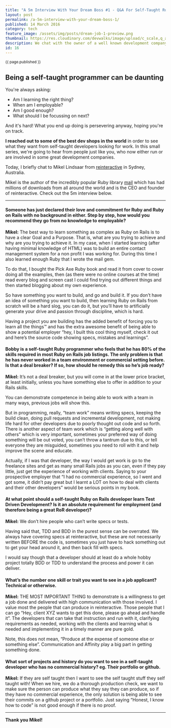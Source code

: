 ```yaml
---
title: "A 5m Interview With Your Dream Boss #1 - Q&A For Self-Taught Ruby Programmers"
layout: post
permalink: /a-5m-interview-with-your-dream-boss-1/
published: 14 March 2016
category: tech
feature_image: /assets/img/posts/dream-job-1-preview.png
thumbnail: https://res.cloudinary.com/devwalks/image/upload/c_scale,q_auto:eco,w_240/v1505179871/dream-job-1-preview_ytovvg.png
description: We chat with the owner of a well known development company to see what's required of self-taught developers
id: 16
---
```

<sub class='blog-date'>{{ page.published }}</sub>

## Being a self-taught programmer can be daunting

You're always asking:

- Am I learning the right thing?
- When am I employable?
- Am I good enough?
- What should I be focussing on next?

And it's hard!  What you end up doing is persevering anyway, hoping you're on track.

**I reached out to some of the best dev shops in the world** in order to see what they want from self-taught developers looking for work.  In this small series, we're going to hear from people just like you, who now either run or are involved in some great development companies.

Today, I briefly chat to Mikel Lindsaar from [reinteractive](https://reinteractive.net/) in Sydney, Australia.

Mikel is the author of the incredibly popular Ruby library [mail](https://github.com/mikel/mail) which has had millions of downloads from all around the world and is the CEO and founder of reinteractive.  Check out the 5m interview below.

---

#### Someone has just declared their love and commitment for Ruby and Ruby on Rails with no background in either.  Step by step, how would you recommend they go from no knowledge to employable?

**Mikel:** The best way to learn something as complex as Ruby on Rails is to have a clear Goal and a Purpose. That is, what are you trying to achieve and why are you trying to achieve it.  In my case, when I started learning (after having minimal knowledge of HTML) was to build an entire contact management system for a non profit I was working for. During this time I also learned enough Ruby that I wrote the mail gem.

To do that, I bought the Pick Axe Ruby book and read it from cover to cover doing all the examples, then (as there were no online courses at the time) read every blog and screen cast I could find trying out different things and then started blogging about my own experience.

So have something you want to build, and go and build it. If you don’t have an idea of something you want to build, then learning Ruby on Rails from scratch will be a hard slog, you can do it, but you’ll have to artificially generate your drive and passion through discipline, which is hard.

Having a project you are building has the added benefit of forcing you to learn all the things™ and has the extra awesome benefit of being able to show a potential employer “hey, I built this cool thing myself, check it out and here’s the source code showing specs, mistakes and learnings”.


#### Bobby is a self-taught Ruby programmer who feels that he has 80% of the skills required in most Ruby on Rails job listings.  The only problem is that he has never worked in a team environment or commercial setting before.  Is that a deal breaker?  If so, how should he remedy this so he’s job ready?

**Mikel:**  It’s not a deal breaker, but you will come in at the lower price bracket, at least initially, unless you have something else to offer in addition to your Rails skills.

You can demonstrate competence in being able to work with a team in many ways, previous jobs will show this.

But in programming, really, “team work” means writing specs, keeping the build clean, doing pull requests and incremental development, not making life hard for other developers due to poorly thought out code and so forth.  There is another aspect of team work which is “getting along well with others” which is very important, sometimes your preferred way of doing something will be out voted, you can’t throw a tantrum due to this, or tell everyone they are misguided, sometimes you need to roll with it and help improve the scene and educate.

Actually, if I was that developer, the way I would get work is go to the freelance sites and get as many small Rails jobs as you can, even if they pay little, just get the experience of working with clients. Saying to your prospective employer that “I had no commercial experience, so I went and got some, it didn’t pay great but I learnt a LOT on how to deal with clients and their other developers” would be serious points in my book.

#### At what point should a self-taught Ruby on Rails developer learn Test Driven Development? Is it an absolute requirement for employment (and therefore being a great RoR developer)?

**Mikel:**  We don’t hire people who can’t write specs or tests.

Having said that, TDD and BDD in the purest sense can be overrated. We always have covering specs at reinteractive, but these are not necessarily written BEFORE the code is, sometimes you just have to hack something out to get your head around it, and then back fill with specs.

I would say though that a developer should at least do a whole hobby project totally BDD or TDD to understand the process and power it can deliver.

#### What’s the number one skill or trait you want to see in a job applicant?  Technical or otherwise.

**Mikel:** THE MOST IMPORTANT THING to demonstrate is a willingness to get a job done and delivered with high communication with those involved. I value most the people that can produce in reinteractive. Those people that I can go “Hey, client XYZ wants to get this done, please go ahead and handle it”. The developers that can take that instruction and run with it, clarifying requirements as needed, working with the clients and learning what is needed and implementing it in a timely manner are pure gold.

Note, this does not mean, “Produce at the expense of someone else or something else”. Communication and Affinity play a big part in getting something done.

#### What sort of projects and history do you want to see in a self-taught developer who has no commercial history?  eg. Their portfolio or github.

**Mikel:**  If they are self taught then I want to see the self taught stuff they self taught with! When we hire, we do a thorough production check, we want to make sure the person can produce what they say they can produce, so if they have no commercial experience, the only solution is being able to see their commits on a github project or a portfolio.  Just saying “Honest, I know how to code” is not good enough if there is no proof.

---

**Thank you Mikel!**

